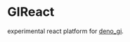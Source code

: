 # GIReact

experimental react platform for [deno_gi].

[deno_gi]: https://github.com/ahgilak/deno_gi
